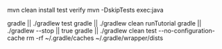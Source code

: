 

mvn clean install test verify
mvn -DskipTests exec:java

gradle || ./gradlew test
gradle || ./gradlew clean runTutorial
gradle || ./gradlew --stop || true
gradle || ./gradlew clean test --no-configuration-cache
rm -rf ~/.gradle/caches ~/.gradle/wrapper/dists